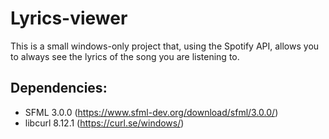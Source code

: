 # Lyrics-viewer
This is a small windows-only project that, using the Spotify API, allows you to always see the lyrics of the song you are listening to.

## Dependencies:
- SFML 3.0.0 (https://www.sfml-dev.org/download/sfml/3.0.0/)
- libcurl 8.12.1 (https://curl.se/windows/)
